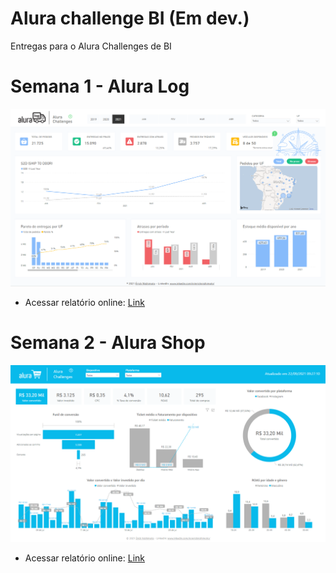 # Alura challenge BI (Em dev.)
Entregas para o Alura Challenges de BI

# Semana 1 - Alura Log
![Dashboard Semana 1](https://github.com/ericknishimoto/alurachallengebi/blob/master/Alura%20log/print.PNG?raw=true)
* Acessar relatório online: [Link](https://app.powerbi.com/view?r=eyJrIjoiOTUwNTQ5NTMtYTllYS00NWIxLTgwZDMtZTk2MDkwMjliZWFlIiwidCI6Ijc2ODE4YzFjLWIyMzctNGVjYy1hMGZkLTI5NmI5ODUwNDIwNiJ9&pageName=ReportSection)

# Semana 2 - Alura Shop
![Dashboard Semana 2](https://github.com/ericknishimoto/alurachallengebi/blob/master/Alura%20Shop/print.PNG?raw=true)
* Acessar relatório online: [Link](https://app.powerbi.com/view?r=eyJrIjoiM2RlMTkzMzItMTUxNy00Y2MyLWE4MTItM2M5NDhiMjRmOGM3IiwidCI6Ijc2ODE4YzFjLWIyMzctNGVjYy1hMGZkLTI5NmI5ODUwNDIwNiJ9&pageName=ReportSectioncc497c558764dd343c7a)
